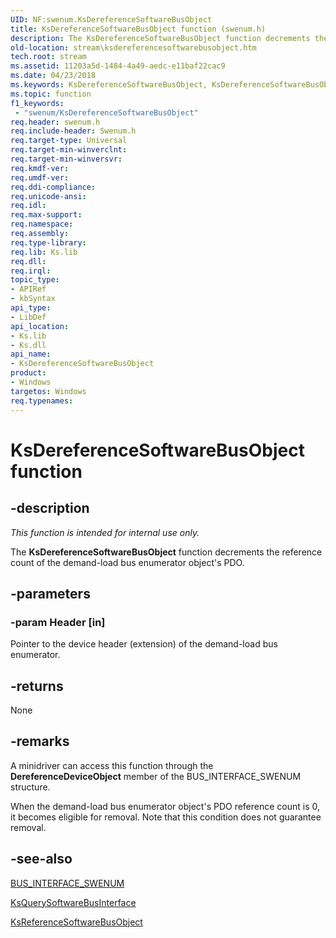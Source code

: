 ```yaml
---
UID: NF:swenum.KsDereferenceSoftwareBusObject
title: KsDereferenceSoftwareBusObject function (swenum.h)
description: The KsDereferenceSoftwareBusObject function decrements the reference count of the demand-load bus enumerator object's PDO.
old-location: stream\ksdereferencesoftwarebusobject.htm
tech.root: stream
ms.assetid: 11203a5d-1484-4a49-aedc-e11baf22cac9
ms.date: 04/23/2018
ms.keywords: KsDereferenceSoftwareBusObject, KsDereferenceSoftwareBusObject function [Streaming Media Devices], ksfunc_e9066001-173a-40e1-a933-2f646a21afad.xml, stream.ksdereferencesoftwarebusobject, swenum/KsDereferenceSoftwareBusObject
ms.topic: function
f1_keywords:
 - "swenum/KsDereferenceSoftwareBusObject"
req.header: swenum.h
req.include-header: Swenum.h
req.target-type: Universal
req.target-min-winverclnt: 
req.target-min-winversvr: 
req.kmdf-ver: 
req.umdf-ver: 
req.ddi-compliance: 
req.unicode-ansi: 
req.idl: 
req.max-support: 
req.namespace: 
req.assembly: 
req.type-library: 
req.lib: Ks.lib
req.dll: 
req.irql: 
topic_type:
- APIRef
- kbSyntax
api_type:
- LibDef
api_location:
- Ks.lib
- Ks.dll
api_name:
- KsDereferenceSoftwareBusObject
product:
- Windows
targetos: Windows
req.typenames: 
---
```


# KsDereferenceSoftwareBusObject function


## -description


<i>This function is intended for internal use only.</i>

The <b>KsDereferenceSoftwareBusObject</b> function decrements the reference count of the demand-load bus enumerator object's PDO. 


## -parameters




### -param Header [in]

Pointer to the device header (extension) of the demand-load bus enumerator.


## -returns



None




## -remarks



A minidriver can access this function through the <b>DereferenceDeviceObject</b> member of the BUS_INTERFACE_SWENUM structure.

When the demand-load bus enumerator object's PDO reference count is 0, it becomes eligible for removal. Note that this condition does not guarantee removal.




## -see-also




<a href="https://docs.microsoft.com/windows-hardware/drivers/ddi/content/swenum/ns-swenum-_bus_interface_swenum">BUS_INTERFACE_SWENUM</a>



<a href="https://docs.microsoft.com/windows-hardware/drivers/ddi/content/swenum/nf-swenum-ksquerysoftwarebusinterface">KsQuerySoftwareBusInterface</a>



<a href="https://docs.microsoft.com/windows-hardware/drivers/ddi/content/swenum/nf-swenum-ksreferencesoftwarebusobject">KsReferenceSoftwareBusObject</a>
 

 

